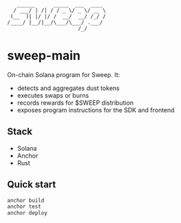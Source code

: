 ```
   ______      _____  ___  ____ 
  / ___/ | /| / / _ \/ _ \/ __ \
 (__  )| |/ |/ /  __/  __/ /_/ /
/____/ |__/|__/\___/\___/ .___/ 
                       /_/
```
# sweep-main

On-chain Solana program for Sweep. It:
- detects and aggregates dust tokens
- executes swaps or burns
- records rewards for $SWEEP distribution
- exposes program instructions for the SDK and frontend

## Stack
- Solana
- Anchor
- Rust

## Quick start

```bash
anchor build
anchor test
anchor deploy
